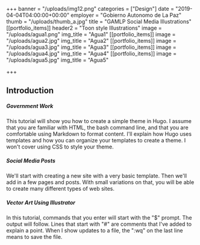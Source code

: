 +++
banner = "/uploads/img12.png"
categories = ["Design"]
date = "2019-04-04T04:00:00+00:00"
employer = "Gobierno Autonomo de La Paz"
thumb = "/uploads/thumb_a.jpg"
title = "GAMLP Social Media Illustrations"
[[portfolio_items]]
header2 = "Toon style Illustrations"
image = "/uploads/agua1.png"
img_title = "Agua1"
[[portfolio_items]]
image = "/uploads/agua2.jpg"
img_title = "Agua2"
[[portfolio_items]]
image = "/uploads/agua3.jpg"
img_title = "Agua3"
[[portfolio_items]]
image = "/uploads/agua4.jpg"
img_title = "Agua4"
[[portfolio_items]]
image = "/uploads/agua5.jpg"
img_title = "Agua5"

+++
## Introduction

##### Government Work

This tutorial will show you how to create a simple theme in Hugo. I assume that you are familiar with HTML, the bash command line, and that you are comfortable using Markdown to format content. I'll explain how Hugo uses templates and how you can organize your templates to create a theme. I won't cover using CSS to style your theme.

##### Social Media Posts

We'll start with creating a new site with a very basic template. Then we'll add in a few pages and posts. With small variations on that, you will be able to create many different types of web sites.

##### Vector Art Using Illustrator

In this tutorial, commands that you enter will start with the "$" prompt. The output will follow. Lines that start with "#" are comments that I've added to explain a point. When I show updates to a file, the ":wq" on the last line means to save the file.